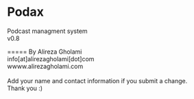 Podax
=====
Podcast managment system<br>
v0.8




=====
By Alireza Gholami<br>
info[at]alirezagholami[dot]com<br>
wwww.alirezagholami.com<br>
<br>
Add your name and contact information if you submit a change.<br>
Thank you :)
